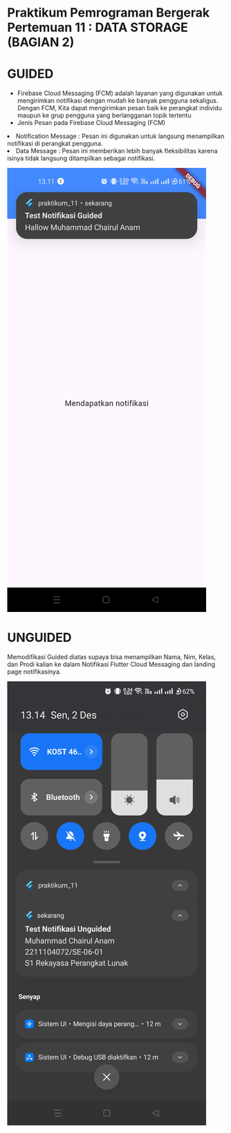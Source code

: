 # Praktikum Pemrograman Bergerak Pertemuan 11 : DATA STORAGE (BAGIAN 2)

# GUIDED
- Firebase Cloud Messaging (FCM) adalah layanan yang digunakan untuk mengirimkan notifikasi dengan
mudah ke banyak pengguna sekaligus. Dengan FCM, Kita dapat mengirimkan pesan baik ke perangkat
individu maupun ke grup pengguna yang berlangganan topik tertentu
- Jenis Pesan pada Firebase Cloud Messaging (FCM)
<li> Notification Message : Pesan ini digunakan untuk langsung menampilkan notifikasi di perangkat pengguna.
<li> Data Message : Pesan ini memberikan lebih banyak fleksibilitas karena isinya tidak langsung ditampilkan sebagai notifikasi.

![image alt](https://github.com/chairulanam1605/Praktikum_PPB/blob/main/Data_Storage2_Guided.jpg)
# UNGUIDED
Memodifikasi Guided diatas supaya bisa menampilkan Nama, Nim, Kelas, dan Prodi kalian ke dalam
Notifikasi Flutter Cloud Messaging dan landing page notifikasinya.

![image alt](https://github.com/chairulanam1605/Praktikum_PPB/blob/main/Data_Storage2_Unguided.jpg)